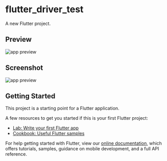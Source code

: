 # flutter_driver_test

A new Flutter project.

## Preview
![app preview](https://6i1l42ctlg.execute-api.us-east-1.amazonaws.com/dev/showcase/?repo=Tomino2112/flutter_driver_test&target=test_driver/app_showcase.dart)

## Screenshot
![app preview](https://6i1l42ctlg.execute-api.us-east-1.amazonaws.com/dev/showcase/?repo=Tomino2112/flutter_driver_test)

## Getting Started

This project is a starting point for a Flutter application.

A few resources to get you started if this is your first Flutter project:

- [Lab: Write your first Flutter app](https://flutter.io/docs/get-started/codelab)
- [Cookbook: Useful Flutter samples](https://flutter.io/docs/cookbook)

For help getting started with Flutter, view our 
[online documentation](https://flutter.io/docs), which offers tutorials, 
samples, guidance on mobile development, and a full API reference.
